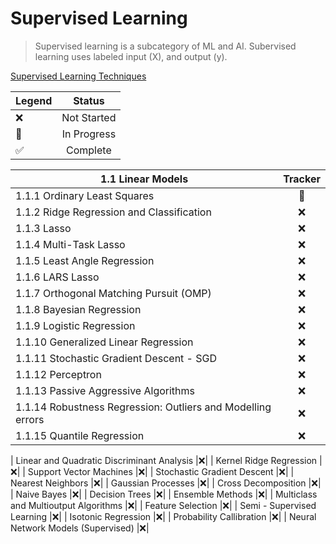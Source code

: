 # Supervised Learning
> Supervised learning is a subcategory of ML and AI. Subervised learning uses labeled input (X), and output (y). 

[Supervised Learning Techniques](https://scikit-learn.org/stable/supervised_learning.html)

|Legend | Status |
| ------------- |:-------------:| 
|❌| Not Started | 
|🚧| In Progress | 
|✅| Complete | 


|1.1 Linear Models|Tracker|
| ------------- |:-------------:| 
| 1.1.1  Ordinary Least Squares |🚧|
| 1.1.2  Ridge Regression and Classification |❌|
| 1.1.3  Lasso |❌|
| 1.1.4  Multi-Task Lasso |❌|
| 1.1.5  Least Angle Regression |❌|
| 1.1.6  LARS Lasso |❌|
| 1.1.7  Orthogonal Matching Pursuit (OMP) |❌|
| 1.1.8  Bayesian Regression |❌|
| 1.1.9  Logistic Regression |❌|
| 1.1.10 Generalized Linear Regression |❌|
| 1.1.11 Stochastic Gradient Descent - SGD |❌|
| 1.1.12 Perceptron |❌|
| 1.1.13 Passive Aggressive Algorithms |❌|
| 1.1.14 Robustness Regression: Outliers and Modelling errors |❌|
| 1.1.15 Quantile Regression |❌|





| Linear and Quadratic Discriminant Analysis |❌| 
| Kernel Ridge Regression |❌|
| Support Vector Machines |❌|
| Stochastic Gradient Descent |❌|
| Nearest Neighbors |❌|
| Gaussian Processes |❌|
| Cross Decomposition |❌|
| Naive Bayes |❌|
| Decision Trees |❌|
| Ensemble Methods |❌|
| Multiclass and Multioutput Algorithms |❌|
| Feature Selection |❌|
| Semi - Supervised Learning |❌|
| Isotonic Regression |❌|
| Probability Callibration |❌|
| Neural Network Models (Supervised) |❌|

